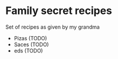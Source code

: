# Family secret recipes

Set of recipes as given by my grandma

- Pizas (TODO)
- Saces (TODO)
- eds (TODO)